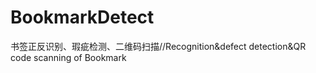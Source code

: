 # BookmarkDetect
书签正反识别、瑕疵检测、二维码扫描//Recognition&amp;defect detection&amp;QR code scanning of Bookmark
